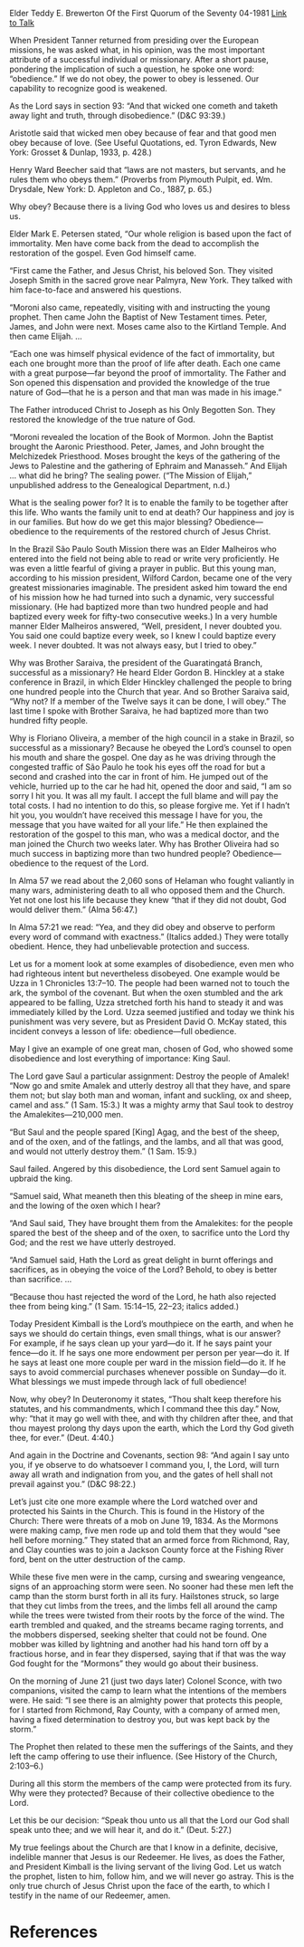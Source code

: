 Elder Teddy E. Brewerton
Of the First Quorum of the Seventy
04-1981
[Link to Talk](https://www.churchofjesuschrist.org/study/general-conference/1981/04/obedience-full-obedience?lang=eng)

When President Tanner returned from presiding over the European missions, he was asked what, in his opinion, was the most important attribute of a successful individual or missionary. After a short pause, pondering the implication of such a question, he spoke one word: “obedience.” If we do not obey, the power to obey is lessened. Our capability to recognize good is weakened.

As the Lord says in section 93: “And that wicked one cometh and taketh away light and truth, through disobedience.” (D&C 93:39.)

Aristotle said that wicked men obey because of fear and that good men obey because of love. (See Useful Quotations, ed. Tyron Edwards, New York: Grosset & Dunlap, 1933, p. 428.)

Henry Ward Beecher said that “laws are not masters, but servants, and he rules them who obeys them.” (Proverbs from Plymouth Pulpit, ed. Wm. Drysdale, New York: D. Appleton and Co., 1887, p. 65.)

Why obey? Because there is a living God who loves us and desires to bless us.

Elder Mark E. Petersen stated, “Our whole religion is based upon the fact of immortality. Men have come back from the dead to accomplish the restoration of the gospel. Even God himself came.

“First came the Father, and Jesus Christ, his beloved Son. They visited Joseph Smith in the sacred grove near Palmyra, New York. They talked with him face-to-face and answered his questions.

“Moroni also came, repeatedly, visiting with and instructing the young prophet. Then came John the Baptist of New Testament times. Peter, James, and John were next. Moses came also to the Kirtland Temple. And then came Elijah. …

“Each one was himself physical evidence of the fact of immortality, but each one brought more than the proof of life after death. Each one came with a great purpose—far beyond the proof of immortality. The Father and Son opened this dispensation and provided the knowledge of the true nature of God—that he is a person and that man was made in his image.”

The Father introduced Christ to Joseph as his Only Begotten Son. They restored the knowledge of the true nature of God.



“Moroni revealed the location of the Book of Mormon. John the Baptist brought the Aaronic Priesthood. Peter, James, and John brought the Melchizedek Priesthood. Moses brought the keys of the gathering of the Jews to Palestine and the gathering of Ephraim and Manasseh.” And Elijah … what did he bring? The sealing power. (“The Mission of Elijah,” unpublished address to the Genealogical Department, n.d.)

What is the sealing power for? It is to enable the family to be together after this life. Who wants the family unit to end at death? Our happiness and joy is in our families. But how do we get this major blessing? Obedience—obedience to the requirements of the restored church of Jesus Christ.

In the Brazil São Paulo South Mission there was an Elder Malheiros who entered into the field not being able to read or write very proficiently. He was even a little fearful of giving a prayer in public. But this young man, according to his mission president, Wilford Cardon, became one of the very greatest missionaries imaginable. The president asked him toward the end of his mission how he had turned into such a dynamic, very successful missionary. (He had baptized more than two hundred people and had baptized every week for fifty-two consecutive weeks.) In a very humble manner Elder Malheiros answered, “Well, president, I never doubted you. You said one could baptize every week, so I knew I could baptize every week. I never doubted. It was not always easy, but I tried to obey.”

Why was Brother Saraiva, the president of the Guaratingatá Branch, successful as a missionary? He heard Elder Gordon B. Hinckley at a stake conference in Brazil, in which Elder Hinckley challenged the people to bring one hundred people into the Church that year. And so Brother Saraiva said, “Why not? If a member of the Twelve says it can be done, I will obey.” The last time I spoke with Brother Saraiva, he had baptized more than two hundred fifty people.

Why is Floriano Oliveira, a member of the high council in a stake in Brazil, so successful as a missionary? Because he obeyed the Lord’s counsel to open his mouth and share the gospel. One day as he was driving through the congested traffic of São Paulo he took his eyes off the road for but a second and crashed into the car in front of him. He jumped out of the vehicle, hurried up to the car he had hit, opened the door and said, “I am so sorry I hit you. It was all my fault. I accept the full blame and will pay the total costs. I had no intention to do this, so please forgive me. Yet if I hadn’t hit you, you wouldn’t have received this message I have for you, the message that you have waited for all your life.” He then explained the restoration of the gospel to this man, who was a medical doctor, and the man joined the Church two weeks later. Why has Brother Oliveira had so much success in baptizing more than two hundred people? Obedience—obedience to the request of the Lord.

In Alma 57 we read about the 2,060 sons of Helaman who fought valiantly in many wars, administering death to all who opposed them and the Church. Yet not one lost his life because they knew “that if they did not doubt, God would deliver them.” (Alma 56:47.)

In Alma 57:21 we read: “Yea, and they did obey and observe to perform every word of command with exactness.” (Italics added.) They were totally obedient. Hence, they had unbelievable protection and success.

Let us for a moment look at some examples of disobedience, even men who had righteous intent but nevertheless disobeyed. One example would be Uzza in 1 Chronicles 13:7–10. The people had been warned not to touch the ark, the symbol of the covenant. But when the oxen stumbled and the ark appeared to be falling, Uzza stretched forth his hand to steady it and was immediately killed by the Lord. Uzza seemed justified and today we think his punishment was very severe, but as President David O. McKay stated, this incident conveys a lesson of life: obedience—full obedience.

May I give an example of one great man, chosen of God, who showed some disobedience and lost everything of importance: King Saul.

The Lord gave Saul a particular assignment: Destroy the people of Amalek! “Now go and smite Amalek and utterly destroy all that they have, and spare them not; but slay both man and woman, infant and suckling, ox and sheep, camel and ass.” (1 Sam. 15:3.) It was a mighty army that Saul took to destroy the Amalekites—210,000 men.

“But Saul and the people spared [King] Agag, and the best of the sheep, and of the oxen, and of the fatlings, and the lambs, and all that was good, and would not utterly destroy them.” (1 Sam. 15:9.)

Saul failed. Angered by this disobedience, the Lord sent Samuel again to upbraid the king.

“Samuel said, What meaneth then this bleating of the sheep in mine ears, and the lowing of the oxen which I hear?

“And Saul said, They have brought them from the Amalekites: for the people spared the best of the sheep and of the oxen, to sacrifice unto the Lord thy God; and the rest we have utterly destroyed.

“And Samuel said, Hath the Lord as great delight in burnt offerings and sacrifices, as in obeying the voice of the Lord? Behold, to obey is better than sacrifice. …

“Because thou hast rejected the word of the Lord, he hath also rejected thee from being king.” (1 Sam. 15:14–15, 22–23; italics added.)

Today President Kimball is the Lord’s mouthpiece on the earth, and when he says we should do certain things, even small things, what is our answer? For example, if he says clean up your yard—do it. If he says paint your fence—do it. If he says one more endowment per person per year—do it. If he says at least one more couple per ward in the mission field—do it. If he says to avoid commercial purchases whenever possible on Sunday—do it. What blessings we must impede through lack of full obedience!

Now, why obey? In Deuteronomy it states, “Thou shalt keep therefore his statutes, and his commandments, which I command thee this day.” Now, why: “that it may go well with thee, and with thy children after thee, and that thou mayest prolong thy days upon the earth, which the Lord thy God giveth thee, for ever.” (Deut. 4:40.)

And again in the Doctrine and Covenants, section 98: “And again I say unto you, if ye observe to do whatsoever I command you, I, the Lord, will turn away all wrath and indignation from you, and the gates of hell shall not prevail against you.” (D&C 98:22.)

Let’s just cite one more example where the Lord watched over and protected his Saints in the Church. This is found in the History of the Church: There were threats of a mob on June 19, 1834. As the Mormons were making camp, five men rode up and told them that they would “see hell before morning.” They stated that an armed force from Richmond, Ray, and Clay counties was to join a Jackson County force at the Fishing River ford, bent on the utter destruction of the camp.

While these five men were in the camp, cursing and swearing vengeance, signs of an approaching storm were seen. No sooner had these men left the camp than the storm burst forth in all its fury. Hailstones struck, so large that they cut limbs from the trees, and the limbs fell all around the camp while the trees were twisted from their roots by the force of the wind. The earth trembled and quaked, and the streams became raging torrents, and the mobbers dispersed, seeking shelter that could not be found. One mobber was killed by lightning and another had his hand torn off by a fractious horse, and in fear they dispersed, saying that if that was the way God fought for the “Mormons” they would go about their business.

On the morning of June 21 (just two days later) Colonel Sconce, with two companions, visited the camp to learn what the intentions of the members were. He said: “I see there is an almighty power that protects this people, for I started from Richmond, Ray County, with a company of armed men, having a fixed determination to destroy you, but was kept back by the storm.”

The Prophet then related to these men the sufferings of the Saints, and they left the camp offering to use their influence. (See History of the Church, 2:103–6.)

During all this storm the members of the camp were protected from its fury. Why were they protected? Because of their collective obedience to the Lord.

Let this be our decision: “Speak thou unto us all that the Lord our God shall speak unto thee; and we will hear it, and do it.” (Deut. 5:27.)

My true feelings about the Church are that I know in a definite, decisive, indelible manner that Jesus is our Redeemer. He lives, as does the Father, and President Kimball is the living servant of the living God. Let us watch the prophet, listen to him, follow him, and we will never go astray. This is the only true church of Jesus Christ upon the face of the earth, to which I testify in the name of our Redeemer, amen.

# References
